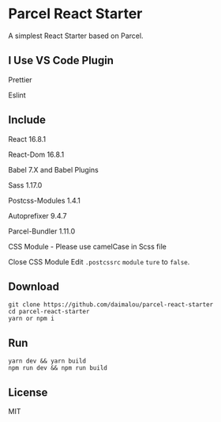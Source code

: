 # Parcel React Starter

A simplest React Starter based on Parcel.



## I Use VS Code Plugin

Prettier 

Eslint 

## Include

React 16.8.1

React-Dom 16.8.1

Babel 7.X and Babel Plugins

Sass 1.17.0

Postcss-Modules 1.4.1

Autoprefixer 9.4.7

Parcel-Bundler 1.11.0

CSS Module - Please use camelCase in Scss file 

Close  CSS Module  Edit `.postcssrc` `module` `ture` to `false`.


## Download
```
git clone https://github.com/daimalou/parcel-react-starter 
cd parcel-react-starter 
yarn or npm i
```
## Run
```
yarn dev && yarn build
npm run dev && npm run build
```

## License
MIT
